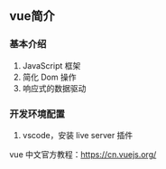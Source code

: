 ## vue简介

### 基本介绍

1. JavaScript 框架
2. 简化 Dom 操作
3. 响应式的数据驱动



### 开发环境配置

1. vscode，安装 live server 插件





vue 中文官方教程：https://cn.vuejs.org/

